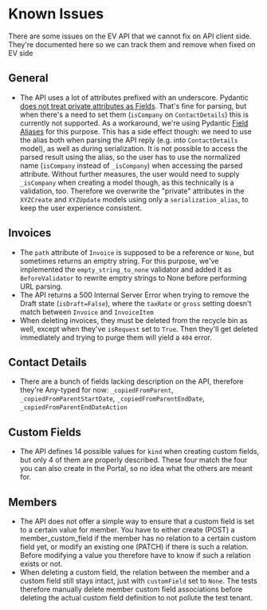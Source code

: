 # Known Issues

There are some issues on the EV API that we cannot fix on API client side. They're documented
here so we can track them and remove when fixed on EV side

## General

- The API uses a lot of attributes prefixed with an underscore. Pydantic [does not treat private attributes as Fields](https://docs.pydantic.dev/latest/concepts/models/). That's fine for parsing, but when there's a need to set them (`isCompany` on `ContactDetails`) this is currently not supported. As a workaround, we're using Pydantic [Field Aliases](https://docs.pydantic.dev/latest/concepts/fields/#field-aliases) for this purpose. This has a side effect though: we need to use the alias both when parsing the API reply (e.g. into `ContactDetails` model), as well as during serialization. It is not possible to access the parsed result using the alias, so the user has to use the normalized name (`isCompany` instead of `_isCompany`) when accessing the parsed attribute. Without further measures, the user would need to supply `_isCompany` when creating a model though, as this technically is a validation, too. Therefore we overwrite the "private" attributes in the `XYZCreate` and `XYZUpdate` models using only a `serialization_alias`, to keep the user experience consistent.
## Invoices

- The `path` attribute of `Invoice` is supposed to be a reference or `None`, but sometimes returns an emptry string. For this purpose, we've implemented the `empty_string_to_none` validator and added it as `BeforeValidator` to rewrite emptry strings to None before performing URL parsing.
- The API returns a 500 Internal Server Error when trying to remove the Draft state (`isDraft=False`), where the `taxRate` or `gross` setting doesn't match between `Invoice` and `InvoiceItem`
- When deleting invoices, they must be deleted from the recycle bin as well, except when they've `isRequest` set to `True`. Then they'll get deleted immediately and trying to purge them will yield a `404` error.

## Contact Details

- There are a bunch of fields lacking description on the API, therefore they're Any-typed for now: `_copiedFromParent`, `_copiedFromParentStartDate`, `_copiedFromParentEndDate`, `_copiedFromParentEndDateAction`

## Custom Fields

- The API defines 14 possible values for `kind` when creating custom fields, but only 4 of them are properly described. These four match the four you can also create in the Portal, so no idea what the others are meant for.

## Members

- The API does not offer a simple way to ensure that a custom field is set to a certain value for member. You have to either create (POST) a member_custom_field if the member has no relation to a certain custom field yet, or modify an existing one (PATCH) if there is such a relation. Before modifying a value you therefore have to know if such a relation exists or not.
- When deleting a custom field, the relation between the member and a custom field still stays intact, just with `customField` set to `None`. The tests therefore manually delete member custom field associations before deleting the actual custom field definition to not pollute the test tenant.
